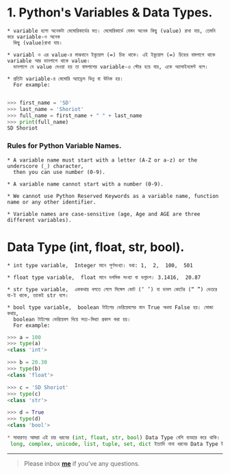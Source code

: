 # 1. Python's Variables & Data Types.

	* variable হলো অনেকটা মেমোরিকার্ডের মত। মেমোরিকার্ডে যেমন অনেক কিছু (value) রাখা যায়, তেমনি করে variable-ও অনেক 
	  কিছু (value)রাখা যায়। 

	* variabl ও এর value-র মাঝখানে ইক্যুয়াল (=) চিহ্ন থাকে। এই ইক্যুয়াল (=) চিহ্নের বামপাশে থাকে variable আর ডানপাশে থাকে value। 
	  ডানপাশে যে value দেওয়া হয় তা বামপাশের variable-এ স্টোর হয়ে যায়, একে অ্যাসাইনমেন্ট বলে।
    
    * প্রতিটা variable-র মেমোরি অ্যাড্রেস ভিন্ন বা উনিক হয়।
      For example:


```python

>>> first_name = 'SD'
>>> last_name = 'Shoriot'
>>> full_name = first_name + " " + last_name
>>> print(full_name)
SD Shoriot
```

### Rules for Python Variable Names.

	* A variable name must start with a letter (A-Z or a-z) or the underscore (_) character, 
	  then you can use number (0-9).

	* A variable name cannot start with a number (0-9).

	* We cannot use Python Reserved Keywords as a variable name, function name or any other identifier. 

	* Variable names are case-sensitive (age, Age and AGE are three different variables).


# Data Type (int, float, str, bool).

	* int type variable,  Integer মানে পূর্ণসংখ্যা। যথা: 1,  2,  100,  501

	* float type variable,  float মানে দশমিক সংখ্যা বা ভগ্নাংশ। 3.1416,  20.87

	* str type variable,  এককথায় বলতে গেলে সিঙ্গেল কোট (‘ ’) বা ডাবল কোটের (“ ”) ভেতরে যা-ই থাকে, তাকেই str বলে।

	* bool type variable,  boolean টাইপের ভেরিয়েবলের মান True অথবা False হয়। সোজা কথায়,  
	  boolean টাইপের ভেরিয়েবল দিয়ে সত্য-মিথ্যা প্রকাশ করা হয়।
	  For example:


```python
>>> a = 100
>>> type(a)
<class 'int'>

>>> b = 20.30
>>> type(b)
<class 'float'>

>>> c = 'SD Shoriot'
>>> type(c)
<class 'str'>

>>> d = True
>>> type(d)
<class 'bool'>
```


```python
* সাধারণত আমরা এই চার ধরনের (int, float, str, bool) Data Type বেশি ব্যবহার করে থাকি। তবে এগুলো বাদেও 
 long, complex, unicode, list, tuple, set, dict ইত্যাদি নানা ধরনের Data Type টাইপের  ব্যবহার রয়েছে পাইথনে।
```


---

> Please inbox **[me](https://www.facebook.com/shoriot)** if you've any questions.